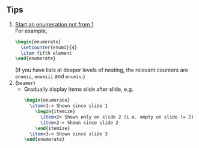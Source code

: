 ## Tips
1. [Start an enumeration not from 1](https://tex.stackexchange.com/questions/142/how-can-i-make-an-enumerate-list-start-at-something-other-than-1)  
   For example,
   ```latex
   \begin{enumerate}
     \setcounter{enumi}{4}
     \item fifth element
   \end{enumerate}
   ```
   (If you have lists at deeper levels of nesting, the relevant counters are `enumii`, `enumiii` and `enumiv`.)
1. (`beamer`)
    - Gradually display items slide after slide, e.g.
      ```tex
      \begin{enumerate}
        \item<1-> Shown since slide 1
          \begin{itemize}
            \item<2> Shown only on slide 2 (i.e. empty on slide != 2)
            \item<2-> Shown since slide 2
          \end{itemize}
        \item<3-> Shown since slide 3
      \end{enumerate}
      ```
